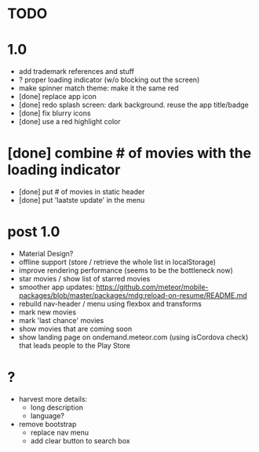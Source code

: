 TODO
====

# 1.0

  * add trademark references and stuff
  * ? proper loading indicator (w/o blocking out the screen)
  * make spinner match theme: make it the same red
  * [done] replace app icon 
  * [done] redo splash screen: dark background. reuse the app title/badge
  * [done] fix blurry icons
  * [done] use a red highlight color
  # [done] combine # of movies with the loading indicator
  * [done] put # of movies in static header 
  * [done] put 'laatste update' in the menu

# post 1.0
  * Material Design?
  * offline support (store / retrieve the whole list in localStorage)
  * improve rendering performance (seems to be the bottleneck now)
  * star movies / show list of starred movies
  * smoother app updates: https://github.com/meteor/mobile-packages/blob/master/packages/mdg:reload-on-resume/README.md
  * rebuild nav-header / menu using flexbox and transforms
  * mark new movies
  * mark 'last chance' movies 
  * show movies that are coming soon
  * show landing page on ondemand.meteor.com (using isCordova check) that leads people to the Play Store

# ?

* harvest more details:
  * long description
  * language?
* remove bootstrap
  * replace nav menu
  * add clear button to search box
